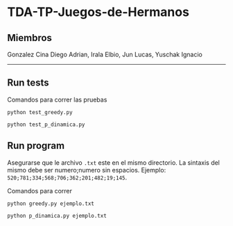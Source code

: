 # TDA-TP-Juegos-de-Hermanos

## Miembros

Gonzalez Cina Diego Adrian, Irala Elbio, Jun Lucas, Yuschak Ignacio

---
## Run tests

Comandos para correr las pruebas
```
python test_greedy.py

python test_p_dinamica.py
```

## Run program
Asegurarse que le archivo `.txt` este en el mismo directorio. La sintaxis del mismo debe ser numero;numero sin espacios. Ejemplo: `520;781;334;568;706;362;201;482;19;145`.

Comandos para correr
```
python greedy.py ejemplo.txt

python p_dinamica.py ejemplo.txt
```